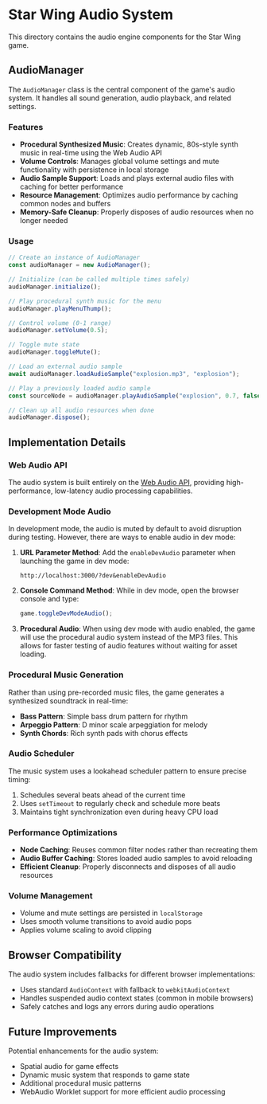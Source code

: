 # Star Wing Audio System

This directory contains the audio engine components for the Star Wing game.

## AudioManager

The `AudioManager` class is the central component of the game's audio system. It handles all sound generation, audio playback, and related settings.

### Features

- **Procedural Synthesized Music**: Creates dynamic, 80s-style synth music in real-time using the Web Audio API
- **Volume Controls**: Manages global volume settings and mute functionality with persistence in local storage
- **Audio Sample Support**: Loads and plays external audio files with caching for better performance
- **Resource Management**: Optimizes audio performance by caching common nodes and buffers
- **Memory-Safe Cleanup**: Properly disposes of audio resources when no longer needed

### Usage

```typescript
// Create an instance of AudioManager
const audioManager = new AudioManager();

// Initialize (can be called multiple times safely)
audioManager.initialize();

// Play procedural synth music for the menu
audioManager.playMenuThump();

// Control volume (0-1 range)
audioManager.setVolume(0.5);

// Toggle mute state
audioManager.toggleMute();

// Load an external audio sample
await audioManager.loadAudioSample("explosion.mp3", "explosion");

// Play a previously loaded audio sample
const sourceNode = audioManager.playAudioSample("explosion", 0.7, false);

// Clean up all audio resources when done
audioManager.dispose();
```

## Implementation Details

### Web Audio API

The audio system is built entirely on the [Web Audio API](https://developer.mozilla.org/en-US/docs/Web/API/Web_Audio_API), providing high-performance, low-latency audio processing capabilities.

### Development Mode Audio

In development mode, the audio is muted by default to avoid disruption during testing. However, there are ways to enable audio in dev mode:

1. **URL Parameter Method**:
   Add the `enableDevAudio` parameter when launching the game in dev mode:

   ```
   http://localhost:3000/?dev&enableDevAudio
   ```

2. **Console Command Method**:
   While in dev mode, open the browser console and type:
   ```javascript
   game.toggleDevModeAudio();
   ```
3. **Procedural Audio**:
   When using dev mode with audio enabled, the game will use the procedural audio system instead of the MP3 files. This allows for faster testing of audio features without waiting for asset loading.

### Procedural Music Generation

Rather than using pre-recorded music files, the game generates a synthesized soundtrack in real-time:

- **Bass Pattern**: Simple bass drum pattern for rhythm
- **Arpeggio Pattern**: D minor scale arpeggiation for melody
- **Synth Chords**: Rich synth pads with chorus effects

### Audio Scheduler

The music system uses a lookahead scheduler pattern to ensure precise timing:

1. Schedules several beats ahead of the current time
2. Uses `setTimeout` to regularly check and schedule more beats
3. Maintains tight synchronization even during heavy CPU load

### Performance Optimizations

- **Node Caching**: Reuses common filter nodes rather than recreating them
- **Audio Buffer Caching**: Stores loaded audio samples to avoid reloading
- **Efficient Cleanup**: Properly disconnects and disposes of all audio resources

### Volume Management

- Volume and mute settings are persisted in `localStorage`
- Uses smooth volume transitions to avoid audio pops
- Applies volume scaling to avoid clipping

## Browser Compatibility

The audio system includes fallbacks for different browser implementations:

- Uses standard `AudioContext` with fallback to `webkitAudioContext`
- Handles suspended audio context states (common in mobile browsers)
- Safely catches and logs any errors during audio operations

## Future Improvements

Potential enhancements for the audio system:

- Spatial audio for game effects
- Dynamic music system that responds to game state
- Additional procedural music patterns
- WebAudio Worklet support for more efficient audio processing
